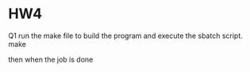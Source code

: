# HW4

Q1
run the make file to build the program and execute the sbatch script.
    make

then when the job is done 
